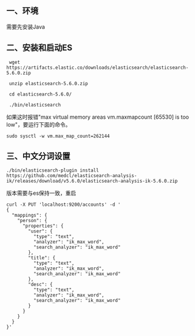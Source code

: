 ## 一、环境
需要先安装Java


## 二、安装和启动ES
```
 wget https://artifacts.elastic.co/downloads/elasticsearch/elasticsearch-5.6.0.zip
 
 unzip elasticsearch-5.6.0.zip
 
 cd elasticsearch-5.6.0/ 
 
 ./bin/elasticsearch
```

如果这时报错"max virtual memory areas vm.maxmapcount [65530] is too low"，要运行下面的命令。
```
sudo sysctl -w vm.max_map_count=262144
```


## 三、中文分词设置
```
./bin/elasticsearch-plugin install https://github.com/medcl/elasticsearch-analysis-ik/releases/download/v5.6.0/elasticsearch-analysis-ik-5.6.0.zip
```
版本需要与es保持一致，重启

```
curl -X PUT 'localhost:9200/accounts' -d '
{
  "mappings": {
    "person": {
      "properties": {
        "user": {
          "type": "text",
          "analyzer": "ik_max_word",
          "search_analyzer": "ik_max_word"
        },
        "title": {
          "type": "text",
          "analyzer": "ik_max_word",
          "search_analyzer": "ik_max_word"
        },
        "desc": {
          "type": "text",
          "analyzer": "ik_max_word",
          "search_analyzer": "ik_max_word"
        }
      }
    }
  }
}'
```


